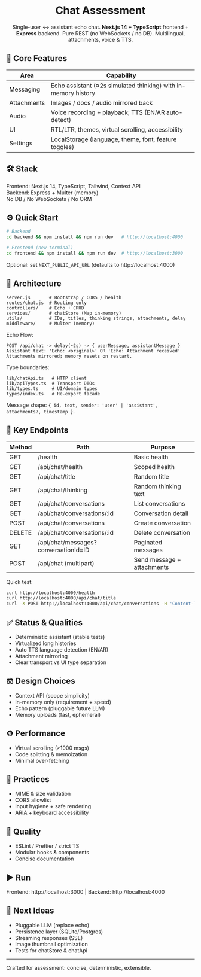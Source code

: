 <div align="center">

# Chat Assessment

Single-user ↔ assistant echo chat. **Next.js 14 + TypeScript** frontend + **Express** backend. Pure REST (no WebSockets / no DB). Multilingual, attachments, voice & TTS.

</div>

## 🚀 Core Features

| Area        | Capability                                                     |
| ----------- | -------------------------------------------------------------- |
| Messaging   | Echo assistant (≈2s simulated thinking) with in-memory history |
| Attachments | Images / docs / audio mirrored back                            |
| Audio       | Voice recording + playback; TTS (EN/AR auto-detect)            |
| UI          | RTL/LTR, themes, virtual scrolling, accessibility              |
| Settings    | LocalStorage (language, theme, font, feature toggles)          |

## 🛠 Stack

Frontend: Next.js 14, TypeScript, Tailwind, Context API  
Backend: Express + Multer (memory)  
No DB / No WebSockets / No ORM

## ⚙️ Quick Start

```bash
# Backend
cd backend && npm install && npm run dev   # http://localhost:4000

# Frontend (new terminal)
cd frontend && npm install && npm run dev  # http://localhost:3000
```

Optional: set `NEXT_PUBLIC_API_URL` (defaults to http://localhost:4000)

## 🧱 Architecture

```
server.js       # Bootstrap / CORS / health
routes/chat.js  # Routing only
controllers/    # Echo + CRUD
services/       # chatStore (Map in-memory)
utils/          # IDs, titles, thinking strings, attachments, delay
middleware/     # Multer (memory)
```

Echo Flow:

```
POST /api/chat -> delay(~2s) -> { userMessage, assistantMessage }
Assistant text: 'Echo: <original>' OR 'Echo: Attachment received'
Attachments mirrored; memory resets on restart.
```

Type boundaries:

```
lib/chatApi.ts   # HTTP client
lib/apiTypes.ts  # Transport DTOs
lib/types.ts     # UI/domain types
types/index.ts   # Re-export facade
```

Message shape: `{ id, text, sender: 'user' | 'assistant', attachments?, timestamp }`.

## 🔌 Key Endpoints

| Method | Path                                 | Purpose                    |
| ------ | ------------------------------------ | -------------------------- |
| GET    | /health                              | Basic health               |
| GET    | /api/chat/health                     | Scoped health              |
| GET    | /api/chat/title                      | Random title               |
| GET    | /api/chat/thinking                   | Random thinking text       |
| GET    | /api/chat/conversations              | List conversations         |
| GET    | /api/chat/conversations/:id          | Conversation detail        |
| POST   | /api/chat/conversations              | Create conversation        |
| DELETE | /api/chat/conversations/:id          | Delete conversation        |
| GET    | /api/chat/messages?conversationId=ID | Paginated messages         |
| POST   | /api/chat (multipart)                | Send message + attachments |

Quick test:

```bash
curl http://localhost:4000/health
curl http://localhost:4000/api/chat/title
curl -X POST http://localhost:4000/api/chat/conversations -H 'Content-Type: application/json' -d '{"title":"Test"}'
```

## ✅ Status & Qualities

- Deterministic assistant (stable tests)
- Virtualized long histories
- Auto TTS language detection (EN/AR)
- Attachment mirroring
- Clear transport vs UI type separation

## ⚖️ Design Choices

- Context API (scope simplicity)
- In-memory only (requirement + speed)
- Echo pattern (pluggable future LLM)
- Memory uploads (fast, ephemeral)

## ⚙️ Performance

- Virtual scrolling (>1000 msgs)
- Code splitting & memoization
- Minimal over-fetching

## 🔐 Practices

- MIME & size validation
- CORS allowlist
- Input hygiene + safe rendering
- ARIA + keyboard accessibility

## 🧩 Quality

- ESLint / Prettier / strict TS
- Modular hooks & components
- Concise documentation

## ▶️ Run

Frontend: http://localhost:3000 | Backend: http://localhost:4000

## 🔮 Next Ideas

- Pluggable LLM (replace echo)
- Persistence layer (SQLite/Postgres)
- Streaming responses (SSE)
- Image thumbnail optimization
- Tests for chatStore & chatApi

---

Crafted for assessment: concise, deterministic, extensible.
